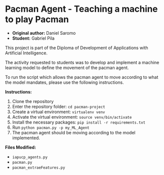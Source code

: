 # Pacman Agent - Teaching a machine to play Pacman

- __Original author:__ Daniel Saromo
- __Student:__ Gabriel Pila

This project is part of the Diploma of Development of Applications with Artificial Intelligence. 

The activity requested to students was to develop and implement a machine learning model to define the movement of the pacman agent. 

To run the script which allows the pacman agent to move according to what the model mandates, please use the following instructions.

__Instructions:__
1. Clone the repository
2. Enter the repository folder: `cd pacman-project`
3. Create a virtual environment: `virtualenv venv`
4. Activate the virtual environment: `source venv/bin/activate`
5. Install the necessary packages: `pip install -r requirements.txt`
6. Run `python pacman.py -p my_ML_Agent`
7. The pacman agent should be moving according to the model implemented.


__Files Modified:__

- `iapucp_agents.py`
- `pacman.py`
- `pacman_extraeFeatures.py`